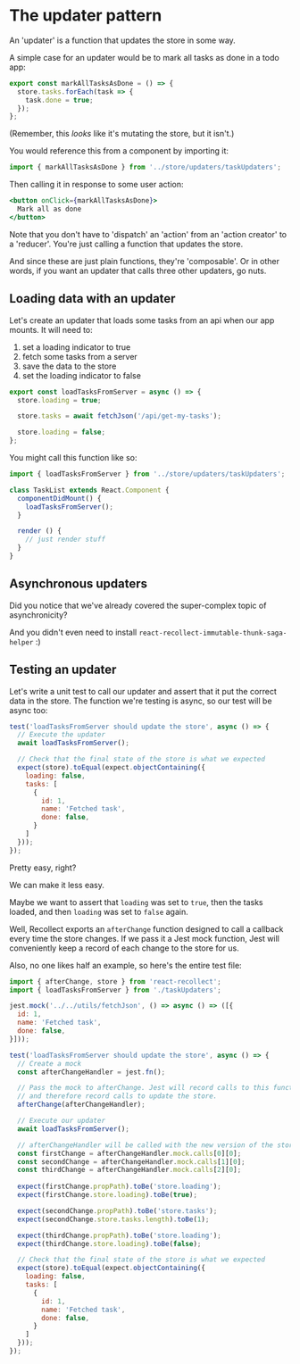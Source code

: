 # The updater pattern

An 'updater' is a function that updates the store in some way.

A simple case for an updater would be to mark all tasks as done in a todo app:

```js
export const markAllTasksAsDone = () => {
  store.tasks.forEach(task => {
    task.done = true;
  });
};
```

(Remember, this _looks_ like it's mutating the store, but it isn't.)

You would reference this from a component by importing it:

```js
import { markAllTasksAsDone } from '../store/updaters/taskUpdaters';
```

Then calling it in response to some user action:
```jsx
<button onClick={markAllTasksAsDone}>
  Mark all as done
</button>
```

Note that you don't have to 'dispatch' an 'action' from an 'action creator' to a 'reducer'. You're just calling a function that updates the store.

And since these are just plain functions, they're 'composable'. Or in other words, if you want an updater that calls three other updaters, go nuts.

## Loading data with an updater

Let's create an updater that loads some tasks from an api when our app mounts. It will need to:

1. set a loading indicator to true
2. fetch some tasks from a server
3. save the data to the store
4. set the loading indicator to false

```js
export const loadTasksFromServer = async () => {
  store.loading = true;

  store.tasks = await fetchJson('/api/get-my-tasks');

  store.loading = false;
};
```

You might call this function like so:

```js
import { loadTasksFromServer } from '../store/updaters/taskUpdaters';

class TaskList extends React.Component {
  componentDidMount() {
    loadTasksFromServer();
  }

  render () {
    // just render stuff
  }
}
```

## Asynchronous updaters

Did you notice that we've already covered the super-complex topic of asynchronicity?

And you didn't even need to install `react-recollect-immutable-thunk-saga-helper` :)

## Testing an updater
Let's write a unit test to call our updater and assert that it put the correct data in the store. The function we're testing is async, so our test will be async too:

```js
test('loadTasksFromServer should update the store', async () => {
  // Execute the updater
  await loadTasksFromServer();

  // Check that the final state of the store is what we expected
  expect(store).toEqual(expect.objectContaining({
    loading: false,
    tasks: [
      {
        id: 1,
        name: 'Fetched task',
        done: false,
      }
    ]
  }));
});
```

Pretty easy, right?

We can make it less easy.

Maybe we want to assert that `loading` was set to `true`, then the tasks loaded, and then `loading` was set to `false` again.

Well, Recollect exports an `afterChange` function designed to call a callback every time the store changes. If we pass it a Jest mock function, Jest will conveniently keep a record of each change to the store for us.

Also, no one likes half an example, so here's the entire test file:

```js
import { afterChange, store } from 'react-recollect';
import { loadTasksFromServer } from './taskUpdaters';

jest.mock('../../utils/fetchJson', () => async () => ([{
  id: 1,
  name: 'Fetched task',
  done: false,
}]));

test('loadTasksFromServer should update the store', async () => {
  // Create a mock
  const afterChangeHandler = jest.fn();

  // Pass the mock to afterChange. Jest will record calls to this function
  // and therefore record calls to update the store.
  afterChange(afterChangeHandler);

  // Execute our updater
  await loadTasksFromServer();

  // afterChangeHandler will be called with the new version of the store and the path that was changed
  const firstChange = afterChangeHandler.mock.calls[0][0];
  const secondChange = afterChangeHandler.mock.calls[1][0];
  const thirdChange = afterChangeHandler.mock.calls[2][0];
  
  expect(firstChange.propPath).toBe('store.loading');
  expect(firstChange.store.loading).toBe(true);

  expect(secondChange.propPath).toBe('store.tasks');
  expect(secondChange.store.tasks.length).toBe(1);

  expect(thirdChange.propPath).toBe('store.loading');
  expect(thirdChange.store.loading).toBe(false);

  // Check that the final state of the store is what we expected
  expect(store).toEqual(expect.objectContaining({
    loading: false,
    tasks: [
      {
        id: 1,
        name: 'Fetched task',
        done: false,
      }
    ]
  }));
});
```
